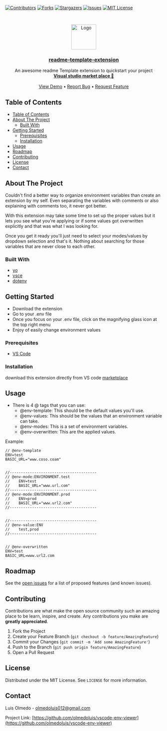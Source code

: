 <!--
repo name: ENV Variable
description: An interpreter for environment variable files.
github name:  olmedoluis
link: https://github.com/olmedoluis/vscode-env-viewer
email: olmedoluis012@gmail.com
-->

<!-- PROJECT SHIELDS -->

[![Contributors][contributors-shield]][contributors-url]
[![Forks][forks-shield]][forks-url]
[![Stargazers][stars-shield]][stars-url]
[![Issues][issues-shield]][issues-url]
[![MIT License][license-shield]][license-url]

<!-- [![LinkedIn][linkedin-shield]][linkedin-url] -->

<!-- PROJECT LOGO -->
<br />
<p align="center">
    <a href="https://github.com/olmedoluis/vscode-env-viewer">
        <img src="media/seahorse.png" alt="Logo" width="80" height="80">
    </a>
<h3 align="center"><a href="https://github.com/olmedoluis/vscode-env-viewer">readme-template-extension</a></h3>
    <p align="center">
        An awesome readme Template extension to quickstart your project
        <br />
        <a href="https://marketplace.visualstudio.com/items?itemName=oGranny.md-template"><strong>Visual studio market place 📃</strong></a>
        <br />
        <br />
        <a href="//github.com/Md-Template/ oGranny">View Demo</a>
        •
        <a href="https://github.com/olmedoluis/vscode-env-viewer/issues">Report Bug</a>
        •
        <a href="https://github.com/olmedoluis/vscode-env-viewer/issues">Request Feature</a>
    </p>
</p>

<!-- TABLE OF CONTENTS -->

## Table of Contents

- [Table of Contents](#table-of-contents)
- [About The Project](#about-the-project)
  - [Built With](#built-with)
- [Getting Started](#getting-started)
  - [Prerequisites](#prerequisites)
  - [Installation](#installation)
- [Usage](#usage)
- [Roadmap](#roadmap)
- [Contributing](#contributing)
- [License](#license)
- [Contact](#contact)

<!-- ABOUT THE PROJECT -->

## About The Project

Couldn't find a better way to organize environment variables than create an extension by my self. Even separating the variables with comments or also explaining with comments too, it never got better.

With this extension may take some time to set up the proper values but it lets you see what you're applying or if some values got overwritten explicitly and that was what I was looking for.

Once you get it ready you'll just need to select your modes/values by dropdown selection and that's it. Nothing about searching for those variables that are never close to each other.

### Built With

- [yo]()
- [vsce]()
- [dotenv]()

<!-- GETTING STARTED -->

## Getting Started

- Download the extension
- Go to your .env file
- Once you focus on your .env file, click on the magnifying glass icon at the top right menu
- Enjoy of easily change environment values

### Prerequisites

- [VS Code](https://code.visualstudio.com)

### Installation

download this extension directly from VS code [marketplace](https://marketplace.visualstudio.com/vscode)

<!-- USAGE EXAMPLES -->

## Usage

- There is 4 @ tags that you can use:
  - @env-template: This should be the default values you'll use.
  - @env-values: This should be the values that an environment variable can take.
  - @env-modes: This is a set of environment variables.
  - @env-overwritten: This are the applied values.

Example:

```dotenv
// @env-template
ENV=test
BASIC_URL="www.coso.coam"


//---------------------------------------
// @env-mode:ENVIRONMENT.test
//    ENV=test
//    BASIC_URL="www.url.com"
//---------------------------------------
// @env-mode:ENVIRONMENT.prod
//    ENV=prod
//    BASIC_URL="www.url2.com"
//---------------------------------------


//---------------------------------------
// @env-value:ENV
//    test,prod
//---------------------------------------


// @env-overwritten
ENV=test
BASIC_URL=www.url2.com
```

<!-- ROADMAP -->

## Roadmap

See the [open issues](https://github.com/olmedoluis/vscode-env-viewer/issues) for a list of proposed features (and known issues).

<!-- CONTRIBUTING -->

## Contributing

Contributions are what make the open source community such an amazing place to be learn, inspire, and create. Any contributions you make are **greatly appreciated**.

1. Fork the Project
2. Create your Feature Branch (`git checkout -b feature/AmazingFeature`)
3. Commit your Changes (`git commit -m 'Add some AmazingFeature'`)
4. Push to the Branch (`git push origin feature/AmazingFeature`)
5. Open a Pull Request

<!-- LICENSE -->

## License

Distributed under the MIT License. See `LICENSE` for more information.

<!-- CONTACT -->

## Contact

Luis Olmedo - olmedoluis012@gmail.com

Project Link: [https://github.com/olmedoluis/vscode-env-viewer](https://github.com/olmedoluis/vscode-env-viewer)

<!-- MARKDOWN LINKS & IMAGES -->
<!-- https://www.markdownguide.org/basic-syntax/#reference-style-links -->

[contributors-shield]: https://img.shields.io/github/contributors/olmedoluis/vscode-env-viewer.svg?style=flat-square
[contributors-url]: https://github.com/olmedoluis/vscode-env-viewer/graphs/contributors
[forks-shield]: https://img.shields.io/github/forks/olmedoluis/vscode-env-viewer.svg?style=flat-square
[forks-url]: https://github.com/olmedoluis/vscode-env-viewer/network/members
[stars-shield]: https://img.shields.io/github/stars/olmedoluis/vscode-env-viewer.svg?style=flat-square
[stars-url]: https://github.com/olmedoluis/vscode-env-viewer/stargazers
[issues-shield]: https://img.shields.io/github/issues/olmedoluis/vscode-env-viewer.svg?style=flat-square
[issues-url]: https://github.com/olmedoluis/vscode-env-viewer/issues
[license-shield]: https://img.shields.io/github/license/olmedoluis/vscode-env-viewer.svg?style=flat-square
[license-url]: https://github.com/olmedoluis/vscode-env-viewer/blob/master/LICENSE.txt
[product-screenshot]: images/screenshot.png
